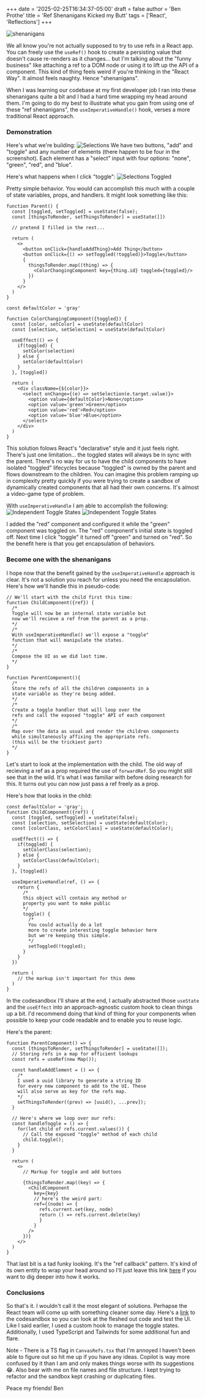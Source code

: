 +++
date = '2025-02-25T16:34:37-05:00'
draft = false
author = 'Ben Prothe'
title = 'Ref Shenanigans Kicked my Butt'
tags = ['React', 'Reflections']
+++

![shenanigans](/img/useImperativeHandleDemo/shenanigans.png)

We all know you're not actually supposed to try to use refs in a React app. You can freely use the `useRef()` hook to create a persisting value that doesn't cause re-renders as it changes... but I'm talking about the "funny business" like attaching a ref to a DOM node or using it to lift up the API of a component. This kind of thing feels weird if you're thinking in the "React Way". It almost feels naughty. Hence "shenanigans".

When I was learning our codebase at my first developer job I ran into these shenanigans quite a bit and I had a hard time wrapping my head around them. I'm going to do my best to illustrate what you gain from using one of these "ref shenanigans", the `useImperativeHandle()` hook, verses a more traditional React approach.

### Demonstration

Here's what we're building:
![Selections](/img/useImperativeHandleDemo/app-w-selections.png)
We have two buttons, "add" and "toggle" and any number of elements (there happen to be four in the screenshot). Each element has a "select" input with four options: "none", "green", "red", and "blue".

Here's what happens when I click "toggle":
![Selections Toggled](/img/useImperativeHandleDemo/app-selections-toggled.png)

Pretty simple behavior. You would can accomplish this much with a couple of state variables, props, and handlers. It might look something like this:

```react
function Parent() {
  const [toggled, setToggled] = useState(false);
  const [thingsToRender, setThingsToRender] = useState([])

  // pretend I filled in the rest...

  return (
    <>
      <button onClick={handleAddThing}>Add Thing</button>
      <button onClick={() => setToggled(!toggled)}>Toggle</button>
      {
        thingsToRender.map((thing) => {
          <ColorChangingComponent key={thing.id} toggled={toggled}/>
        })
      }
    </>
  )
}

const defaultColor = 'gray'

function ColorChangingComponent({toggled}) {
  const [color, setColor] = useState(defaultColor)
  const [selection, setSelection] = useState(defaultColor)

  useEffect(() => {
    if(toggled) {
      setColor(selection)
    } else {
      setColor(defaultColor)
    }
  }, [toggled])

  return (
    <div className={${color}}>
      <select onChange={(e) => setSelection(e.target.value)}>
        <option value={defaultColor}>None</option>
        <option value='green'>Green</option>
        <option value='red'>Red</option>
        <option value='blue'>Blue</option>
      </select>
    </div>
  )
}
```

This solution folows React's "declarative" style and it just feels right. There's just one limitation... the toggled states will always be in sync with the parent. There's no way for us to have the child components to have isolated "toggled" lifecycles because "toggled" is owned by the parent and flows downstream to the children. You can imagine this problem ramping up in complexity pretty quickly if you were trying to create a sandbox of dynamically created components that all had their own concerns. It's almost a video-game type of problem.

With `useImperativeHandle` I am able to accomplish the following:
![Independent Toggle States](/img/useImperativeHandleDemo/app-unsync-1.png)
![Independent Toggle States](/img/useImperativeHandleDemo/app-unsync-2.png)

I added the "red" component and configured it while the "green" component was toggled on. The "red" component's initial state is toggled off. Next time I click "toggle" it turned off "green" and turned on "red". So the benefit here is that you get encapsulation of behaviors.

### Become one with the shenanigans

I hope now that the benefit gained by the `useImperativeHandle` approach is clear. It's not a solution you reach for unless you need the encapsulation. Here's how we'll handle this in pseudo-code:

```react
// We'll start with the child first this time:
function ChildComponent({ref}) {
  /*
  Toggle will now be an internal state variable but
  now we'll recieve a ref from the parent as a prop.
  */
  /*
  With useImperativeHandle() we'll expose a "toggle"
  function that will manipulate the states.
  */
  /*
  Compose the UI as we did last time.
  */
}

function ParentComponent(){
  /*
  Store the refs of all the children components in a
  state variable as they're being added.
  */
  /*
  Create a toggle handler that will loop over the
  refs and call the exposed "toggle" API of each component
  */
  /*
  Map over the data as usual and render the children components
  while simultaneously affixing the appropriate refs.
  (this will be the trickiest part)
  */
}
```

Let's start to look at the implementation with the child. The old way of recieving a ref as a prop required the use of `forwardRef`. So you might still see that in the wild. It's what I was familiar with before doing research for this. It turns out you can now just pass a ref freely as a prop.

Here's how that looks in the child:

```react
const defaultColor = 'gray';
function ChildComponent({ref}) {
  const [toggled, setToggled] = useState(false);
  const [selection, setSelection] = useState(defaultColor);
  const [colorClass, setColorClass] = useState(defaultColor);

  useEffect(() => {
    if(toggled) {
      setColorClass(selection);
    } else {
      setColorClass(defaultColor);
    }
  }, [toggled])

  useImperativeHandle(ref, () => {
    return {
      /*
      this object will contain any method or
      property you want to make public
      */
      toggle() {
        /*
        You could actually do a lot
        more to create interesting toggle behavior here
        but we're keeping this simple.
        */
        setToggled(!toggled);
      }
    }
  })

  return (
    // the markup isn't important for this demo
  )
}
```

In the codesandbox I'll share at the end, I actually abstracted those `useState` and the `useEffect` into an approach-agnostic custom hook to clean things up a bit. I'd recommend doing that kind of thing for your components when possible to keep your code readable and to enable you to reuse logic.

Here's the parent:

```react
function ParentComponent() => {
  const [thingsToRender, setThingsToRender] = useState([]);
  // Storing refs in a map for efficient lookups
  const refs = useRef(new Map());

  const handleAddElement = () => {
    /*
    I used a uuid library to generate a string ID
    for every new component to add to the UI. These
    will also serve as key for the refs map.
    */
    setThingsToRender((prev) => [uuid(), ...prev]);
  }

  // Here's where we loop over our refs:
  const handleToggle = () => {
    for(let child of refs.current.values()) {
      // Call the exposed "toggle" method of each child
      child.toggle();
    }
  }

  return (
    <>
      // Markup for toggle and add buttons

      {thingsToRender.map((key) => {
        <ChildComponent
          key={key}
          // here's the weird part:
          ref={(node) => {
            refs.current.set(key, node)
            return () => refs.current.delete(key)
            }
          }
        />
      })}
    </>
  )
}
```

That last bit is a tad funky looking. It's the "ref callback" pattern. It's kind of its own entity to wrap your head around so I'll just leave this link [here](https://react.dev/learn/manipulating-the-dom-with-refs#how-to-manage-a-list-of-refs-using-a-ref-callback) if you want to dig deeper into how it works.

### Conclusions

So that's it. I wouldn't call it the most elegant of solutions. Perhapse the React team will come up with something cleaner some day. Here's a [link](https://codesandbox.io/p/devbox/gcrg2d) to the codesandbox so you can look at the fleshed out code and test the UI. Like I said earlier, I used a custom hook to manage the toggle states. Additionally, I used TypeScript and Tailwinds for some additional fun and flare.

Note - There is a TS flag in `CanvasRefs.tsx` that I'm annoyed I haven't been able to figure out so hit me up if you have any ideas. Copilot is way more confused by it than I am and only makes things worse with its suggestions :joy:. Also bear with me on file names and file structure. I kept trying to refactor and the sandbox kept crashing or duplicating files.

Peace my friends!
Ben
